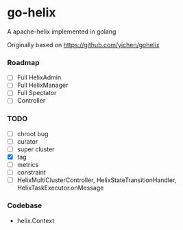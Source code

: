 # go-helix
A apache-helix implemented in golang

Originally based on https://github.com/yichen/gohelix

### Roadmap

- [ ] Full HelixAdmin
- [ ] Full HelixManager
- [ ] Full Spectator
- [ ] Controller

### TODO

- [ ] chroot bug
- [ ] curator
- [ ] super cluster
- [X] tag
- [ ] metrics
- [ ] constraint
- [ ] HelixMultiClusterController, HelixStateTransitionHandler, HelixTaskExecutor.onMessage

### Codebase

- helix.Context

